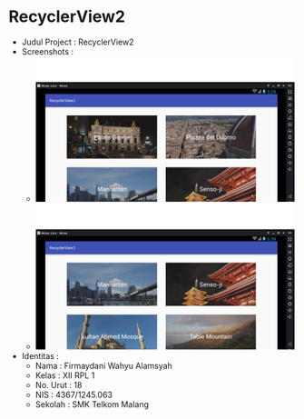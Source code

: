 # RecyclerView2

* Judul Project : RecyclerView2
* Screenshots :
  * ![RecyclerView2SS1](https://github.com/firmaydani/RecyclerView2/blob/master/RecyclerView2_1.png)
  * ![RecyclerView2SS2](https://github.com/firmaydani/RecyclerView2/blob/master/RecyclerView2_2.png)
* Identitas :
  * Nama     : Firmaydani Wahyu Alamsyah
  * Kelas    : XII RPL 1
  * No. Urut : 18
  * NIS      : 4367/1245.063
  * Sekolah  : SMK Telkom Malang
